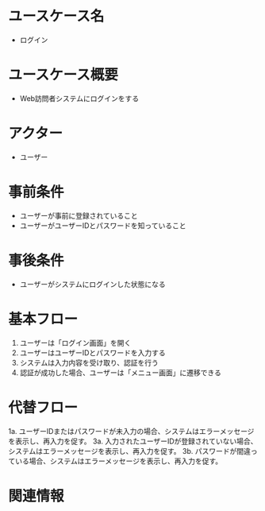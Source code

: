 # ユースケース名
- ログイン
# ユースケース概要
- Web訪問者システムにログインをする
# アクター
- ユーザー
# 事前条件
- ユーザーが事前に登録されていること
- ユーザーがユーザーIDとパスワードを知っていること
# 事後条件
- ユーザーがシステムにログインした状態になる
# 基本フロー
1. ユーザーは「ログイン画面」を開く
2. ユーザーはユーザーIDとパスワードを入力する
3. システムは入力内容を受け取り、認証を行う
4. 認証が成功した場合、ユーザーは「メニュー画面」に遷移できる

# 代替フロー
1a. ユーザーIDまたはパスワードが未入力の場合、システムはエラーメッセージを表示し、再入力を促す。
3a. 入力されたユーザーIDが登録されていない場合、システムはエラーメッセージを表示し、再入力を促す。
3b. パスワードが間違っている場合、システムはエラーメッセージを表示し、再入力を促す。

# 関連情報